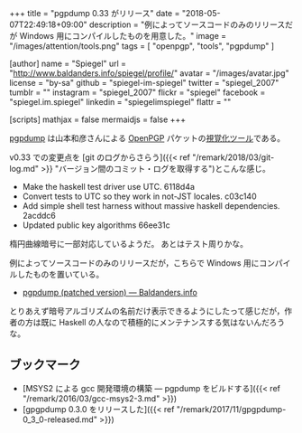 +++
title = "pgpdump 0.33 がリリース"
date = "2018-05-07T22:49:18+09:00"
description = "例によってソースコードのみのリリースだが Windows 用にコンパイルしたものを用意した。"
image = "/images/attention/tools.png"
tags  = [ "openpgp", "tools", "pgpdump" ]

[author]
  name      = "Spiegel"
  url       = "http://www.baldanders.info/spiegel/profile/"
  avatar    = "/images/avatar.jpg"
  license   = "by-sa"
  github    = "spiegel-im-spiegel"
  twitter   = "spiegel_2007"
  tumblr    = ""
  instagram = "spiegel_2007"
  flickr    = "spiegel"
  facebook  = "spiegel.im.spiegel"
  linkedin  = "spiegelimspiegel"
  flattr    = ""

[scripts]
  mathjax = false
  mermaidjs = false
+++

[pgpdump] は山本和彦さんによる [OpenPGP] パケットの[視覚化ツール](http://www.mew.org/~kazu/proj/pgpdump/ja/)である。

v0.33 での変更点を [git のログからさらう]({{< ref "/remark/2018/03/git-log.md" >}} "バージョン間のコミット・ログを取得する")とこんな感じ。

- Make the haskell test driver use UTC. 6118d4a
- Convert tests to UTC so they work in not-JST locales. c03c140
- Add simple shell test harness without massive haskell dependencies. 2acddc6
- Updated public key algorithms 66ee31c

楕円曲線暗号に一部対応しているようだ。
あとはテスト周りかな。

例によってソースコードのみのリリースだが，こちらで Windows 用にコンパイルしたものを置いている。

- [pgpdump (patched version) — Baldanders.info](http://www.baldanders.info/spiegel/archive/pgpdump/)

とりあえず暗号アルゴリズムの名前だけ表示できるようにしたって感じだが，作者の方は既に Haskell の人なので積極的にメンテナンスする気はないんだろうな。

## ブックマーク

- [MSYS2 による gcc 開発環境の構築 ― pgpdump をビルドする]({{< ref "/remark/2016/03/gcc-msys2-3.md" >}})
- [gpgpdump 0.3.0 をリリースした]({{< ref "/remark/2017/11/gpgpdump-0_3_0-released.md" >}})

[OpenPGP]: http://openpgp.org/
[pgpdump]: https://github.com/kazu-yamamoto/pgpdump "kazu-yamamoto/pgpdump: A PGP packet visualizer"
